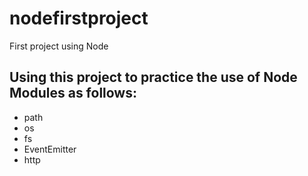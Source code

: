 # nodefirstproject

First project using Node

## Using this project to practice the use of Node Modules as follows:

- path
- os
- fs
- EventEmitter
- http
